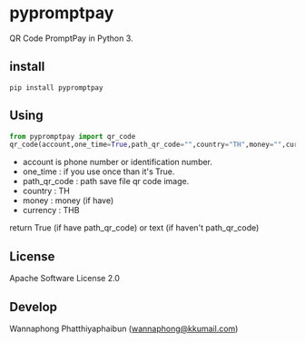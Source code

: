 # pypromptpay
QR Code PromptPay in Python 3.



## install

```
pip install pypromptpay
```

## Using

```python
from pypromptpay import qr_code
qr_code(account,one_time=True,path_qr_code="",country="TH",money="",currency="THB")
```

- account is phone number or  identification number.
- one_time : if you use once than it's True.
- path_qr_code : path save file qr code image.
- country : TH
- money : money (if have)
- currency : THB

return True (if have path_qr_code) or text (if haven't path_qr_code)

## License

Apache Software License 2.0



## Develop

Wannaphong Phatthiyaphaibun (wannaphong@kkumail.com)